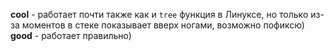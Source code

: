 **cool** - работает почти также как и `tree` функция в Линуксе, но только из-за моментов в стеке показывает вверх ногами, возможно пофиксю)
**good** - работает правильно)
 
